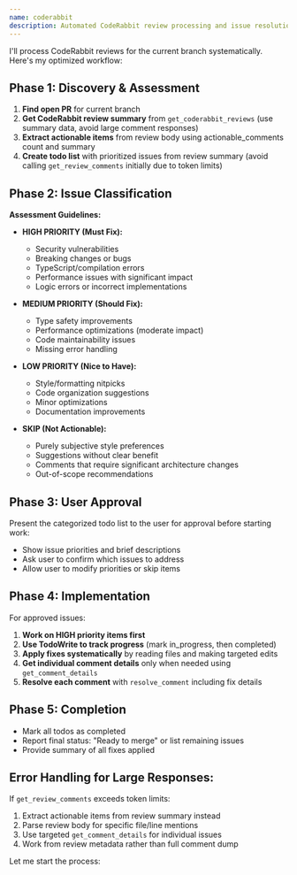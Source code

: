 ```yaml
---
name: coderabbit
description: Automated CodeRabbit review processing and issue resolution
---
```


I'll process CodeRabbit reviews for the current branch systematically. Here's my optimized workflow:

## **Phase 1: Discovery & Assessment**

1. **Find open PR** for current branch
2. **Get CodeRabbit review summary** from `get_coderabbit_reviews` (use summary data, avoid large comment responses)
3. **Extract actionable items** from review body using actionable_comments count and summary
4. **Create todo list** with prioritized issues from review summary (avoid calling `get_review_comments` initially due to token limits)

## **Phase 2: Issue Classification**

**Assessment Guidelines:**
- **HIGH PRIORITY (Must Fix):**
  - Security vulnerabilities
  - Breaking changes or bugs
  - TypeScript/compilation errors
  - Performance issues with significant impact
  - Logic errors or incorrect implementations

- **MEDIUM PRIORITY (Should Fix):**
  - Type safety improvements
  - Performance optimizations (moderate impact)
  - Code maintainability issues
  - Missing error handling

- **LOW PRIORITY (Nice to Have):**
  - Style/formatting nitpicks
  - Code organization suggestions
  - Minor optimizations
  - Documentation improvements

- **SKIP (Not Actionable):**
  - Purely subjective style preferences
  - Suggestions without clear benefit
  - Comments that require significant architecture changes
  - Out-of-scope recommendations

## **Phase 3: User Approval**

Present the categorized todo list to the user for approval before starting work:
- Show issue priorities and brief descriptions
- Ask user to confirm which issues to address
- Allow user to modify priorities or skip items

## **Phase 4: Implementation**

For approved issues:
1. **Work on HIGH priority items first**
2. **Use TodoWrite to track progress** (mark in_progress, then completed)
3. **Apply fixes systematically** by reading files and making targeted edits
4. **Get individual comment details** only when needed using `get_comment_details`
5. **Resolve each comment** with `resolve_comment` including fix details

## **Phase 5: Completion**

- Mark all todos as completed
- Report final status: "Ready to merge" or list remaining issues
- Provide summary of all fixes applied

## **Error Handling for Large Responses:**

If `get_review_comments` exceeds token limits:
1. Extract actionable items from review summary instead
2. Parse review body for specific file/line mentions
3. Use targeted `get_comment_details` for individual issues
4. Work from review metadata rather than full comment dump

Let me start the process: